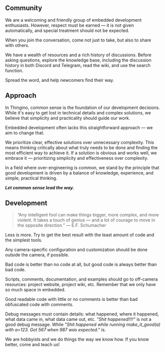 ## Community

We are a welcoming and friendly group of embedded development enthusiasts. However, respect must be earned — it is not given automatically, and special treatment should not be expected.

When you join the conversation, come not just to take, but also to share with others.

We have a wealth of resources and a rich history of discussions. Before asking questions, explore the knowledge base, including the discussion history in both Discord and Telegram, read the wiki, and use the search function.

Spread the word, and help newcomers find their way.

## Approach

In Thingino, common sense is the foundation of our development decisions. While it's easy to get lost in technical details and complex solutions, we believe that simplicity and practicality should guide our work.  

Embedded development often lacks this straightforward approach — we aim to change that.

We prioritize clear, effective solutions over unnecessary complexity. This means thinking critically about what truly needs to be done and finding the most efficient way to achieve it. If a solution is obvious and works well, we embrace it — prioritizing simplicity and effectiveness over complexity.

In a field where over-engineering is common, we stand by the principle that good development is driven by a balance of knowledge, experience, and simple, practical thinking.  

**_Let common sense lead the way._**

## Development

> “Any intelligent fool can make things bigger, more complex, and more violent. It takes a touch of genius — and a lot of courage to move in the opposite direction.”
― E.F. Schumacher 

Less is more. Try to get the best result with the least amount of code and the simplest tools.

Any camera-specific configuration and customization should be done outside the camera, if possible.

Bad code is better than no code at all, but good code is always better than bad code.

Scripts, comments, documentation, and examples should go to off-camera resources: project website, project wiki, etc.
Remember that we only have so much space in embedded.

Good readable code with little or no comments is better than bad obfuscated code with comments.

Debug messages must contain details: what happened, where it happened, what data came in, what data came out, etc. 
_"Shit happened!!!!"_ is not a good debug message.
While _"Shit happened while running make_it_good(a) with a=123. Got 567 when 987 was expected."_ is.

We are hobbyists and we do things the way we know how. If you know better, come and teach us!
